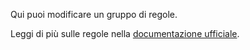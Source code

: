 Qui puoi modificare un gruppo di regole.

Leggi di più sulle regole nella [documentazione ufficiale](https://firefly-iii.readthedocs.io/en/latest/advanced/rules.html).